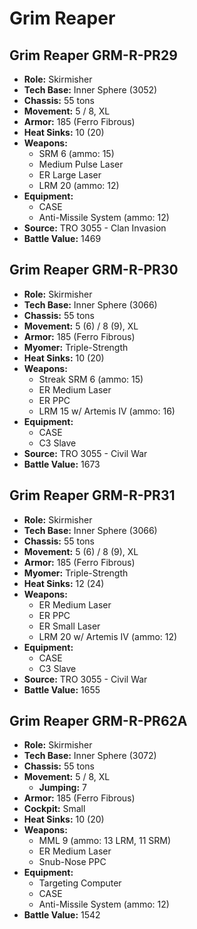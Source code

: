 # Grim Reaper
## Grim Reaper GRM-R-PR29
- **Role:** Skirmisher
- **Tech Base:** Inner Sphere (3052)
- **Chassis:** 55 tons
- **Movement:** 5 / 8, XL
- **Armor:** 185 (Ferro Fibrous)
- **Heat Sinks:** 10 (20)
- **Weapons:**
  - SRM 6 (ammo: 15)
  - Medium Pulse Laser
  - ER Large Laser
  - LRM 20 (ammo: 12)
- **Equipment:**
  - CASE
  - Anti-Missile System (ammo: 12)
- **Source:** TRO 3055 - Clan Invasion
- **Battle Value:** 1469

## Grim Reaper GRM-R-PR30
- **Role:** Skirmisher
- **Tech Base:** Inner Sphere (3066)
- **Chassis:** 55 tons
- **Movement:** 5 (6) / 8 (9), XL
- **Armor:** 185 (Ferro Fibrous)
- **Myomer:** Triple-Strength
- **Heat Sinks:** 10 (20)
- **Weapons:**
  - Streak SRM 6 (ammo: 15)
  - ER Medium Laser
  - ER PPC
  - LRM 15 w/ Artemis IV (ammo: 16)
- **Equipment:**
  - CASE
  - C3 Slave
- **Source:** TRO 3055 - Civil War
- **Battle Value:** 1673

## Grim Reaper GRM-R-PR31
- **Role:** Skirmisher
- **Tech Base:** Inner Sphere (3066)
- **Chassis:** 55 tons
- **Movement:** 5 (6) / 8 (9), XL
- **Armor:** 185 (Ferro Fibrous)
- **Myomer:** Triple-Strength
- **Heat Sinks:** 12 (24)
- **Weapons:**
  - ER Medium Laser
  - ER PPC
  - ER Small Laser
  - LRM 20 w/ Artemis IV (ammo: 12)
- **Equipment:**
  - CASE
  - C3 Slave
- **Source:** TRO 3055 - Civil War
- **Battle Value:** 1655

## Grim Reaper GRM-R-PR62A
- **Role:** Skirmisher
- **Tech Base:** Inner Sphere (3072)
- **Chassis:** 55 tons
- **Movement:** 5 / 8, XL
  - **Jumping:** 7
- **Armor:** 185 (Ferro Fibrous)
- **Cockpit:** Small
- **Heat Sinks:** 10 (20)
- **Weapons:**
  - MML 9 (ammo: 13 LRM, 11 SRM)
  - ER Medium Laser
  - Snub-Nose PPC
- **Equipment:**
  - Targeting Computer
  - CASE
  - Anti-Missile System (ammo: 12)
- **Battle Value:** 1542

